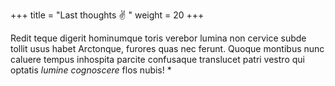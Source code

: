 +++
title = "Last thoughts ✌️ "
weight = 20
+++

Redit teque digerit hominumque toris verebor lumina non cervice subde tollit usus habet Arctonque, furores quas nec ferunt. Quoque montibus nunc caluere tempus inhospita parcite confusaque translucet patri vestro qui optatis *lumine cognoscere* flos nubis! *